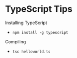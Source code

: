 TypeScript Tips
=====


Installing TypeScript
* ```npm install -g typescript ```


Compiling
* ```tsc helloworld.ts ```
